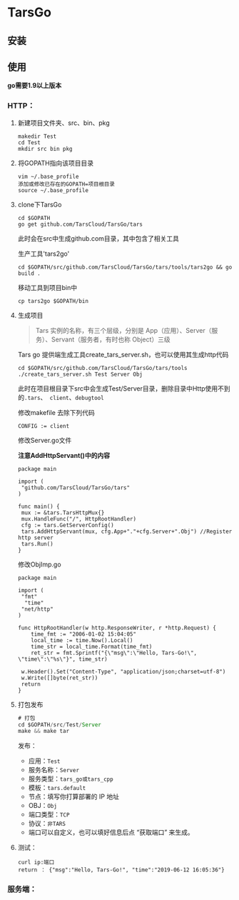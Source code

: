 # TarsGo

## 安装

## 使用

__go需要1.9以上版本__

### HTTP：

1. 新建项目文件夹、src、bin、pkg

   ````
   makedir Test
   cd Test
   mkdir src bin pkg
   ````

2. 将GOPATH指向该项目目录

   ````
   vim ~/.base_profile
   添加或修改已存在的GOPATH=项目根目录
   source ~/.base_profile
   ````

3. clone下TarsGo

   ````
   cd $GOPATH
   go get github.com/TarsCloud/TarsGo/tars
   ````

   此时会在src中生成github.com目录，其中包含了相关工具

   生产工具'tars2go'

   ````
   cd $GOPATH/src/github.com/TarsCloud/TarsGo/tars/tools/tars2go && go build .
   ````

   移动工具到项目bin中

   ````
   cp tars2go $GOPATH/bin
   ````

4. 生成项目

   > Tars 实例的名称，有三个层级，分别是 App（应用）、Server（服务）、Servant（服务者，有时也称 Object）三级

   Tars go 提供端生成工具create_tars_server.sh，也可以使用其生成http代码

   ````
   cd $GOPATH/src/github.com/TarsCloud/TarsGo/tars/tools
   ./create_tars_server.sh Test Server Obj
   ````

   此时在项目根目录下src中会生成Test/Server目录，删除目录中Http使用不到的``.tars``、`` client``、``debugtool``

   修改makefile 去除下列代码

   ````
   CONFIG := client
   ````

   修改Server.go文件

   __注意AddHttpServant()中的内容__

   ````
   package main
   
   import (
   	"github.com/TarsCloud/TarsGo/tars"
   )
   
   func main() {
   	mux := &tars.TarsHttpMux{}
   	mux.HandleFunc("/", HttpRootHandler)
   	cfg := tars.GetServerConfig()
   	tars.AddHttpServant(mux, cfg.App+"."+cfg.Server+".Obj") //Register http server
   	tars.Run()
   }
   ````

   修改ObjImp.go

   ````
   package main
   
   import (
   	"fmt"
     "time"
   	"net/http"
   )
   
   func HttpRootHandler(w http.ResponseWriter, r *http.Request) {
       time_fmt := "2006-01-02 15:04:05"
       local_time := time.Now().Local()
       time_str = local_time.Format(time_fmt)
       ret_str = fmt.Sprintf("{\"msg\":\"Hello, Tars-Go!\", \"time\":\"%s\"}", time_str)
   
   	w.Header().Set("Content-Type", "application/json;charset=utf-8")
   	w.Write([]byte(ret_str))
   	return
   }
   ````

5. 打包发布

   ```js
   # 打包
   cd $GOPATH/src/Test/Server
   make && make tar
   ```

   发布：

   - 应用：`Test`
   - 服务名称：`Server`
   - 服务类型：`tars_go或tars_cpp`
   - 模板：`tars.default`
   - 节点：填写你打算部署的 IP 地址
   - OBJ：`Obj`
   - 端口类型：`TCP`
   - 协议：`非TARS`
   - 端口可以自定义，也可以填好信息后点 “获取端口” 来生成。

6. 测试：

   ````
   curl ip:端口
   return ： {"msg":"Hello, Tars-Go!", "time":"2019-06-12 16:05:36"}
   ````

### 服务端：

